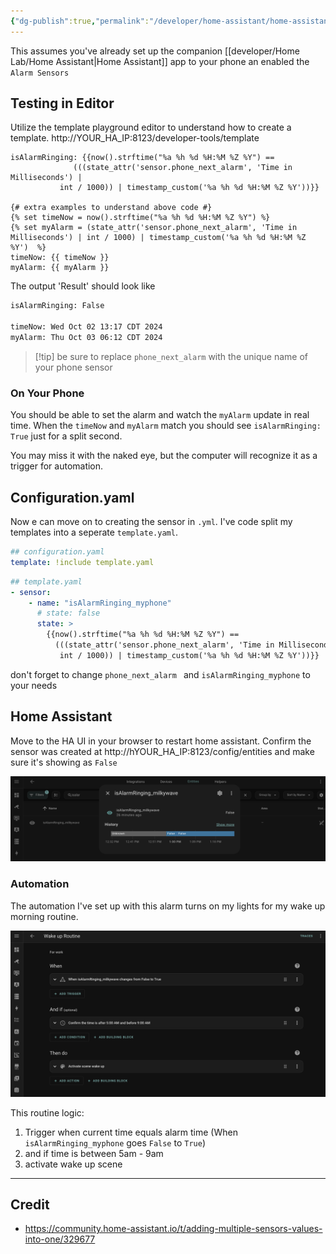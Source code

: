 ```yaml
---
{"dg-publish":true,"permalink":"/developer/home-assistant/home-assistant-wake-up-alarm-trigger-automation/","tags":["homeassistant","automation","template"],"created":"2025-04-09T22:06:44.498-05:00","updated":"2025-04-09T11:27:14.000-05:00"}
---
```


This assumes you've already set up the companion [[developer/Home Lab/Home Assistant\|Home Assistant]] app to your phone an enabled the `Alarm Sensors`

## Testing in Editor
Utilize the template playground editor to understand how to create a template. http://YOUR_HA_IP:8123/developer-tools/template

```jinja
isAlarmRinging: {{now().strftime("%a %h %d %H:%M %Z %Y") ==
              (((state_attr('sensor.phone_next_alarm', 'Time in Milliseconds') |
           int / 1000)) | timestamp_custom('%a %h %d %H:%M %Z %Y'))}}

{# extra examples to understand above code #}
{% set timeNow = now().strftime("%a %h %d %H:%M %Z %Y") %}
{% set myAlarm = (state_attr('sensor.phone_next_alarm', 'Time in Milliseconds') | int / 1000) | timestamp_custom('%a %h %d %H:%M %Z %Y')  %}
timeNow: {{ timeNow }}
myAlarm: {{ myAlarm }}
```

The output 'Result' should look like
```txt
isAlarmRinging: False

timeNow: Wed Oct 02 13:17 CDT 2024
myAlarm: Thu Oct 03 06:12 CDT 2024
```

> [!tip] be sure to replace `phone_next_alarm` with the unique name of your phone sensor

### On Your Phone
You should be able to set the alarm and watch the `myAlarm` update in real time. When the `timeNow` and `myAlarm` match you should see `isAlarmRinging: True` just for a split second. 

You may miss it with the naked eye, but the computer will recognize it as a trigger for automation.

## Configuration.yaml
Now e can move on to creating the sensor in `.yml`. I've code split my templates into a seperate `template.yaml`. 

```yml
## configuration.yaml
template: !include template.yaml
```

```yml
## template.yaml
- sensor:
    - name: "isAlarmRinging_myphone"
      # state: false
      state: >
        {{now().strftime("%a %h %d %H:%M %Z %Y") ==
          (((state_attr('sensor.phone_next_alarm', 'Time in Milliseconds') |
           int / 1000)) | timestamp_custom('%a %h %d %H:%M %Z %Y'))}}
```

don't forget to change `phone_next_alarm ` and `isAlarmRinging_myphone` to your needs

## Home Assistant
Move to the HA UI in your browser to restart home assistant. Confirm the sensor was created at http://hYOUR_HA_IP:8123/config/entities and make sure it's showing as `False`

![attachments/Pasted image 20241002132658.png](/img/user/attachments/Pasted%20image%2020241002132658.png)

### Automation
The automation I've set up with this alarm turns on my lights for my wake up morning routine.

![attachments/Pasted image 20241002132811.png](/img/user/attachments/Pasted%20image%2020241002132811.png)

This routine logic:
1. Trigger when current time equals alarm time (When `isAlarmRinging_myphone` goes `False` to `True`)
2. and if time is between 5am - 9am
3. activate wake up scene

---
## Credit
- https://community.home-assistant.io/t/adding-multiple-sensors-values-into-one/329677